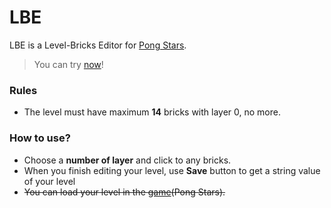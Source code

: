 # LBE

LBE is a Level-Bricks Editor for [Pong Stars][game].

> You can try [now](https://figo711.github.io/brickseditor/)!

### Rules

- The level must have maximum **14** bricks with layer 0, no more.

### How to use?

- Choose a **number of layer** and click to any bricks.
- When you finish editing your level, use **Save** button to get a string value of your level
- ~~You can load your level in the [game](Pong Stars).~~

[game]: <https://play.google.com/store/apps/details?id=com.ElizGameStudios.PongStars>
